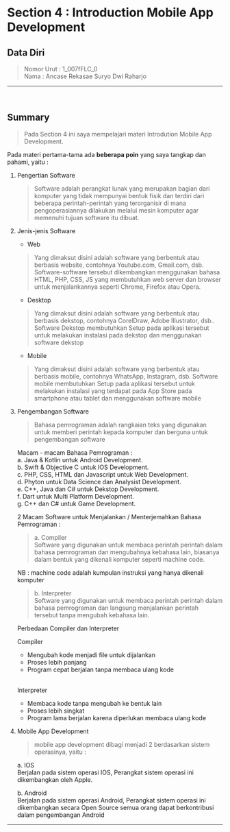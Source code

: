 
# Section 4 : Introduction Mobile App Development

## Data Diri

> Nomor Urut  : 1_007fFLC_0 <br>
Nama        : Ancase Rekasae Suryo Dwi Raharjo

--- 

<br>

## Summary

> Pada Section 4 ini saya mempelajari materi Introdution Mobile App Development.

Pada materi pertama-tama ada **beberapa poin** yang saya tangkap dan pahami, yaitu :
1. Pengertian Software <br>
   > Software adalah perangkat lunak yang merupakan bagian dari komputer yang tidak mempunyai bentuk fisik dan terdiri dari beberapa perintah-perintah yang terorganisir di mana pengoperasiannya dilakukan melalui mesin komputer agar memenuhi tujuan software itu dibuat.
2. Jenis-jenis Software <br>
   - Web <br>
    > Yang dimaksut disini adalah software yang berbentuk atau berbasis website, contohnya Youtube.com, Gmail.com, dsb. Software-software tersebut dikembangkan menggunakan bahasa HTML, PHP, CSS, JS yang membutuhkan web server dan browser untuk menjalankannya seperti Chrome, Firefox atau Opera.
   - Desktop <br>
   > Yang dimaksut disini adalah software yang berbentuk atau berbasis dekstop, contohnya CorelDraw, Adobe Illustrator, dsb.. Software Dekstop membutuhkan Setup pada aplikasi tersebut untuk melakukan instalasi pada dekstop dan menggunakan software dekstop
   - Mobile <br>
   > Yang dimaksut disini adalah software yang berbentuk atau berbasis mobile, contohnya WhatsApp, Instagram, dsb. Software mobile membutuhkan Setup pada aplikasi tersebut untuk melakukan instalasi yang terdapat pada App Store pada smartphone atau tablet dan menggunakan software mobile <br>
3. Pengembangan Software <br>
   > Bahasa pemrograman adalah rangkaian teks yang digunakan untuk memberi perintah kepada komputer dan berguna  untuk pengembangan software 
   
   Macam - macam Bahasa Pemrograman : <br>
   a. Java & Kotlin untuk Android Development. <br>
   b. Swift & Objective C untuk IOS Development. <br>
   c. PHP, CSS, HTML dan Javascript untuk Web Development. <br>
   d. Phyton untuk Data Science dan Analysist Development. <br>
   e. C++, Java dan C# untuk Dekstop Development. <br>
   f. Dart untuk Multi Platform Development. <br>
   g. C++ dan C# untuk Game Development. 
   
   2 Macam Software untuk Menjalankan / Menterjemahkan Bahasa Pemrograman :

   > a. Compiler <br>
   Software yang digunakan untuk membaca perintah perintah dalam bahasa pemrograman dan mengubahnya kebahasa lain, biasanya dalam bentuk yang dikenali komputer seperti machine code.
   
   NB : machine code adalah kumpulan instruksi yang hanya dikenali komputer
   
   > b. Interpreter <br>
   Software yang digunakan untuk membaca perintah perintah dalam bahasa pemrograman dan langsung menjalankan perintah tersebut tanpa mengubah kebahasa lain.
   
   Perbedaan Compiler dan Interpreter

   Compiler
   - Mengubah kode menjadi file untuk dijalankan
   - Proses lebih panjang
   - Program cepat berjalan tanpa membaca ulang kode <br> <br>

   Interpreter
   - Membaca kode tanpa mengubah ke bentuk lain
   - Proses lebih singkat
   - Program lama berjalan karena diperlukan membaca ulang kode <br>


4. Mobile App Development
   > mobile app development dibagi menjadi 2 berdasarkan sistem operasinya, yaitu :

   a. IOS <br>
   Berjalan pada sistem operasi IOS, Perangkat sistem operasi ini dikembangkan oleh Apple.

   b. Android <br>
   Berjalan pada sistem operasi Android, Perangkat sistem operasi ini dikembangkan secara Open Source semua orang dapat berkontribusi dalam pengembangan Android
---